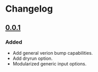 # Changelog

## [0.0.1]

### Added

- Add general verion bump capabilities.
- Add dryrun option.
- Modularized generic input options.

[0.0.1]: https://github.com/tshauck/yeyo/compare/v0.0.0...0.0.1
